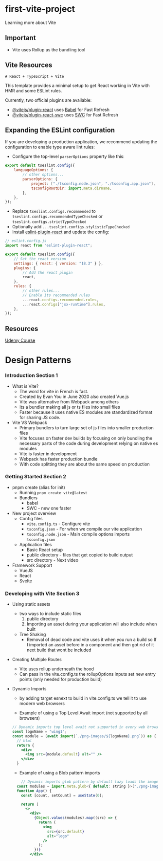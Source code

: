 # first-vite-project

Learning more about Vite

## Important

- Vite uses Rollup as the bundling tool

## Vite Resources

    # React + TypeScript + Vite

This template provides a minimal setup to get React working in Vite with HMR and some ESLint rules.

Currently, two official plugins are available:

- [@vitejs/plugin-react](https://github.com/vitejs/vite-plugin-react/blob/main/packages/plugin-react/README.md) uses [Babel](https://babeljs.io/) for Fast Refresh
- [@vitejs/plugin-react-swc](https://github.com/vitejs/vite-plugin-react-swc) uses [SWC](https://swc.rs/) for Fast Refresh

## Expanding the ESLint configuration

If you are developing a production application, we recommend updating the configuration to enable type aware lint rules:

- Configure the top-level `parserOptions` property like this:

```js
export default tseslint.config({
	languageOptions: {
		// other options...
		parserOptions: {
			project: ["./tsconfig.node.json", "./tsconfig.app.json"],
			tsconfigRootDir: import.meta.dirname,
		},
	},
});
```

- Replace `tseslint.configs.recommended` to `tseslint.configs.recommendedTypeChecked` or `tseslint.configs.strictTypeChecked`
- Optionally add `...tseslint.configs.stylisticTypeChecked`
- Install [eslint-plugin-react](https://github.com/jsx-eslint/eslint-plugin-react) and update the config:

```js
// eslint.config.js
import react from "eslint-plugin-react";

export default tseslint.config({
	// Set the react version
	settings: { react: { version: "18.3" } },
	plugins: {
		// Add the react plugin
		react,
	},
	rules: {
		// other rules...
		// Enable its recommended rules
		...react.configs.recommended.rules,
		...react.configs["jsx-runtime"].rules,
	},
});
```

## Resources

[Udemy Course](https://www.udemy.com/course/vite-developers-guide)

# Design Patterns

### Introduction Section 1

- What is Vite?
  - The word for vite in French is fast.
  - Created by Evan You in June 2020 also created Vue.js
  - Vite was alternative from Webpack among others
  - Its a bundler making all js or ts files into small files
  - Faster because it uses native ES modules are standardized format for sharing JS code.
- Vite VS Webpack
  - Primary bundlers to turn large set of js files into smaller production files
  - Vite focuses on faster dev builds by focusing on only bundling the necessary parts of the code during development relying on native es modules
  - Vite is faster in development
  - Webpack has faster production bundle
  - With code splitting they are about the same speed on production

### Getting Started Section 2

- pnpm create (alias for init)
  - Running `pnpm create vite@latest`
  - Bundlers
    - babel
    - SWC - new one faster
- New project overview
  - Config files
    - `vite.config.ts` - Configure vite
    - `tsconfig.json` - For when we compile our vite application
    - `tsconfig.node.json` - Main compile options imports `tsconfig.json`
  - Application files
    - Basic React setup
    - public directory - files that get copied to build output
    - src directory - Next video
- Framework Support
  - VueJS
  - React
  - Svelte

### Developing with Vite Section 3

- Using static assets
  - two ways to include static files
    1. public directory
    2. Importing an asset during your application will also include when built
  - Tree Shaking
    - Removal of dead code and vite uses it when you run a build so If I imported an asset before in a component and then got rid of it next build that wont be included
- Creating Multiple Routes
  - Vite uses rollup underneath the hood
  - Can pass in the vite.config.ts the rollupOptions inputs set new entry points (only needed for production build)
- Dynamic Imports

  - by adding target esnext to build in vite.config.ts we tell it to use modern web browsers

  - Example of using a Top Level Await import (not supported by all browsers)

  ```jsx
  // Dynamic imports top level await not supported in every web browser as is because we know that it is a string
  const logoName = "wing1";
  const module = (await import(`./png-images/${logoName}.png`)) as { default: string };
    // html
    return {
      <div>
        <img src={module.default} alt="" />
      </div>
    }
  ```

  - Example of using a Blob pattern imports

  ```jsx
      // Dynamic imports glob pattern by default lazy loads the images but you can add {eager: true} after the path to not lazy load them
    const modules = import.meta.glob<{ default: string }>("./png-images/*.png", { eager: true });
    function App() {
      const [count, setCount] = useState(0);

      return (
        <>
          <div>
            {Object.values(modules).map((src) => {
              return (
                <img
                  src={src.default}
                  alt="logo"
                />
              );
            })}
          </div>
  ```
